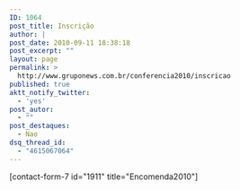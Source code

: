 ```yaml
---
ID: 1064
post_title: Inscrição
author: |
post_date: 2010-09-11 18:38:18
post_excerpt: ""
layout: page
permalink: >
  http://www.gruponews.com.br/conferencia2010/inscricao
published: true
aktt_notify_twitter:
  - 'yes'
post_autor:
  - ""
post_destaques:
  - Nao
dsq_thread_id:
  - "4615067064"
---
```

[contact-form-7 id="1911" title="Encomenda2010"]